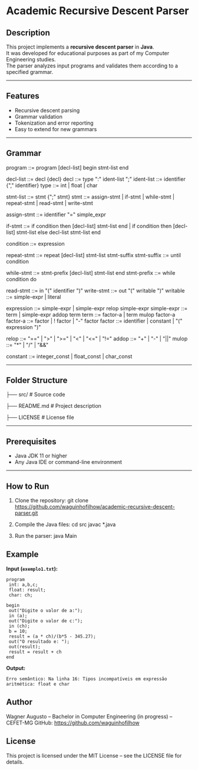 # Academic Recursive Descent Parser

## Description
This project implements a **recursive descent parser** in **Java**.  
It was developed for educational purposes as part of my Computer Engineering studies.  
The parser analyzes input programs and validates them according to a specified grammar.

---

## Features
- Recursive descent parsing
- Grammar validation
- Tokenization and error reporting
- Easy to extend for new grammars

---

## Grammar

program ::= program [decl-list] begin stmt-list end

decl-list ::= decl {decl}
decl ::= type ":" ident-list ";"
ident-list ::= identifier {"," identifier}
type ::= int | float | char

stmt-list ::= stmt {";" stmt}
stmt ::= assign-stmt | if-stmt | while-stmt | repeat-stmt | read-stmt | write-stmt

assign-stmt ::= identifier "=" simple_expr

if-stmt ::= if condition then [decl-list] stmt-list end
| if condition then [decl-list] stmt-list else decl-list stmt-list end

condition ::= expression

repeat-stmt ::= repeat [decl-list] stmt-list stmt-suffix
stmt-suffix ::= until condition

while-stmt ::= stmt-prefix [decl-list] stmt-list end
stmt-prefix ::= while condition do

read-stmt ::= in "(" identifier ")"
write-stmt ::= out "(" writable ")"
writable ::= simple-expr | literal

expression ::= simple-expr | simple-expr relop simple-expr
simple-expr ::= term | simple-expr addop term
term ::= factor-a | term mulop factor-a
factor-a ::= factor | ! factor | "-" factor
factor ::= identifier | constant | "(" expression ")"

relop ::= "==" | ">" | ">=" | "<" | "<=" | "!="
addop ::= "+" | "-" | "||"
mulop ::= "*" | "/" | "&&"

constant ::= integer_const | float_const | char_const

---

## Folder Structure
├── src/ # Source code

├── README.md # Project description

├── LICENSE # License file

---

## Prerequisites
- Java JDK 11 or higher
- Any Java IDE or command-line environment

---

## How to Run
1. Clone the repository:
git clone https://github.com/waguinhofilhow/academic-recursive-descent-parser.git

2. Compile the Java files:
cd src
javac *.java

3. Run the parser:
java Main

## Example
**Input (`exemplo1.txt`):**

```text
program
 int: a,b,c;
 float: result;
 char: ch;

begin
 out("Digite o valor de a:");
 in (a);
 out("Digite o valor de c:");
 in (ch);
 b = 10;
 result = (a * ch)/(b*5 - 345.27);
 out("O resultado e: ");
 out(result);
 result = result + ch
end
```

**Output:**

```text
Erro semântico: Na linha 16: Tipos incompatíveis em expressão aritmética: float e char
```

## Author

Wagner Augusto – Bachelor in Computer Engineering (in progress) – CEFET-MG
GitHub: https://github.com/waguinhofilhow

## License

This project is licensed under the MIT License – see the LICENSE file for details.
